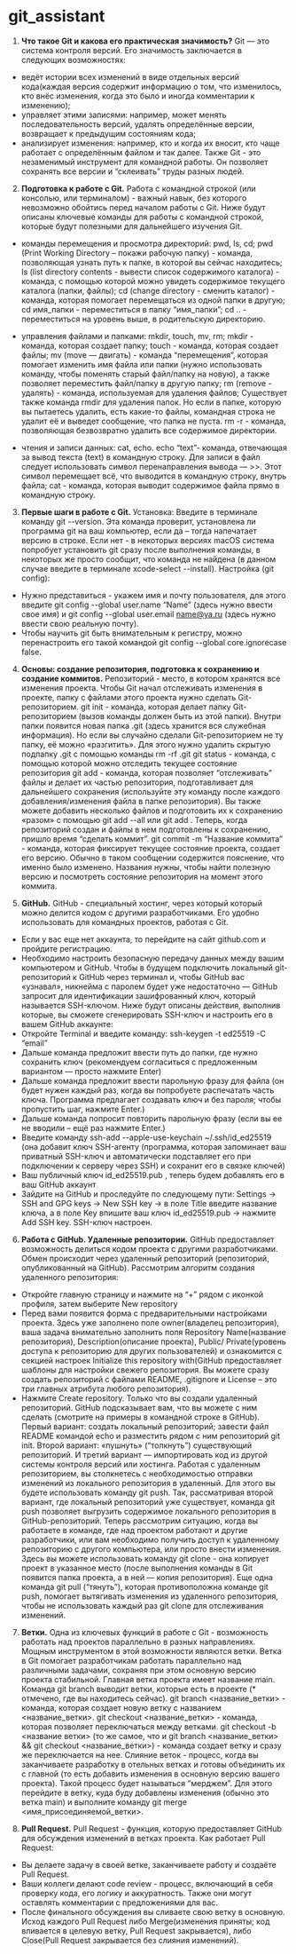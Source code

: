 # git_assistant

1. __Что такое Git  и какова его практическая значимость?__ 
Git — это система контроля версий. Его значимость заключается в следующих возможностях: 
+ ведёт истории всех изменений в виде отдельных версий кода(каждая версия содержит информацию о том, что изменилось, кто внёс изменения, когда это было и иногда комментарии к изменению);
+ управляет этими записями: например, может менять последовательность версий, удалять определённые версии, возвращает к предыдущим состояниям кода;
+ анализирует изменения: например, кто и когда их вносит, кто чаще работает с определённым файлом и так далее.
Также Git - это незаменимый инструмент для командной работы. Он позволяет сохранять все версии и  “склеивать” труды разных людей.

2. __Подготовка к  работе с Git.__
Работа с командной строкой (или консолью, или терминалом) - важный навык, без которого невозможно обойтись перед началом работы с Git. Ниже будут описаны ключевые команды для работы с командной строкой, которые будут полезными для дальнейшего изучения Git.
+ команды перемещения и просмотра директорий: pwd, ls, cd;
pwd (Print Working Directory – покажи рабочую папку) - команда,  позволяющая узнать путь к папке, в которой вы сейчас находитесь;
ls (list directory contents - вывести список содержимого каталога) - команда, с помощью которой можно увидеть содержимое текущего каталога (папки, файлы);
cd (change directory - сменить
каталог) - команда, которая помогает перемещаться из одной папки в другую;
cd имя_папки - переместиться в папку “имя_папки”; 
cd .. - переместиться на уровень выше, в родительскую директорию.

+ управления файлами и папками: mkdir, touch, mv, rm;
mkdir - команда, которая создает папку;
touch - команда, которая создает файлы;
mv (move — двигать) - команда “перемещения”, которая помогает изменить имя файла или папки (нужно использовать команду, чтобы поменять старый файл/папку на новую), а также позволяет переместить файл/папку в другую папку;
rm (remove - удалять) - команда, используемая для удаления файлов; 
Существует также команда rmdir для удаления папок. Но если в папке, которую вы пытаетесь удалить, есть какие-то файлы, командная строка не удалит её и выведет сообщение, что папка не пуста. rm -r - команда, позволяющая безвозвратно удалить все содержимое директории.

+ чтения и записи данных: cat, echo.
echo “text”- команда, отвечающая за вывод текста (text) в командную строку. Для записи в файл следует использовать символ перенаправления вывода — >>. Этот символ перемещает всё, что выводится в командную строку, внутрь файла;
cat - команда, которая выводит содержимое файла прямо в командную строку.

3. __Первые шаги в работе с Git.__
Установка: 
Введите в терминале команду git --version. Эта команда проверит, установлена ли программа git на ваш компьютер, если да – тогда напечатает версию в строке. Если нет - в некоторых версиях macOS система попробует установить git сразу после выполнения команды, в некоторых же просто сообщит, что команда не найдена (в данном случае введите в терминале xcode-select --install).
Настройка (git config):
+ Нужно представиться - укажем имя и почту пользователя, для этого введите git config --global user.name “Name” (здесь нужно ввести свое имя) и git config --global user.email name@ya.ru (здесь нужно ввести свою реальную почту).
+ Чтобы научить git быть внимательным к регистру, можно перенастроить его такой командой git config --global core.ignorecase false.
   
4. __Основы: создание репозитория, подготовка к сохранению и создание коммитов.__
Репозиторий - место, в котором хранятся все изменения проекта.
Чтобы Git начал отслеживать изменения в проекте, папку с файлами этого проекта нужно сделать Git-репозиторием.
git init - команда, которая делает папку Git-репозиторием (вызов команды должен быть из этой папки). Внутри папки появится новая папка .git (здесь хранится вся служебная информация). Но если вы случайно сделали Git-репозиторием не ту папку, её можно «разгитить». Для этого нужно удалить скрытую подпапку .git с помощью команды rm -rf .git
git status  - команда, с помощью которой можно отследить текущее состояние репозитория
git add - команда, которая позволяет “отслеживать” файлы и делает их частью репозитория, подготавливает для дальнейшего сохранения (используйте эту команду после каждого добавления/изменения файла в папке репозитория). Вы также можете добавить несколько файлов и подготовить их к сохранению «разом» с помощью git add --all или git add .
Теперь, когда репозиторий создан и файлы в нем подготовлены к сохранению, пришло время “сделать коммит”.
git commit -m “Название коммита” - команда, которая фиксирует текущее состояние проекта, создает его версию. Обычно в таком сообщении содержится пояснение, что именно было изменено. Названия нужны, чтобы найти полезную версию и посмотреть состояние репозитория на момент этого коммита.

5. __GitHub.__
GitHub -   специальный хостинг, через который который можно делится кодом с другими разработчиками.  Его удобно использовать для командных проектов, работая с Git.
+ Если у вас еще нет аккаунта, то перейдите на сайт github.com и пройдите регистрацию.
+ Необходимо настроить безопасную передачу данных между вашим компьютером и GitHub. Чтобы в будущем подключить локальный git-репозиторий к GitHub через терминал и, чтобы GitHub вас «узнавал», никнейма с паролем будет уже недостаточно — GitHub запросит для идентификации зашифрованный ключ, который называется SSH-ключом. Ниже будут описаны действия, выполнив которые, вы сможете сгенерировать SSH-ключ и настроить его в вашем GitHub аккаунте:
+ Откройте Terminal и введите команду:
ssh-keygen -t ed25519 -C “email”
+ Дальше команда предложит ввести путь до папки, где нужно сохранить ключ (рекомендуем согласиться с предложенным вариантом — просто нажмите Enter)
+ Дальше команда предложит ввести парольную фразу для файла (он будет нужен каждый раз, когда вы попробуете распечатать часть ключа. Программа предлагает создавать ключ и без пароля; чтобы пропустить шаг, нажмите Enter.)
+ Дальше команда попросит повторить парольную фразу (если вы ее не вводили – ещё раз нажмите Enter.)
+ Введите команду ssh-add --apple-use-keychain ~/.ssh/id_ed25519 (она добавит ключ SSH-агенту (программа, которая запоминает ваш приватный SSH-ключ и автоматически подставляет его при подключении к серверу через SSH) и сохранит его в связке ключей)
+ Ваш публичный ключ id_ed25519.pub , теперь будем добавлять его в ваш GitHub аккаунт 
+ Зайдите на GitHub и проследуйте по следующему пути: Settings -> SSH and GPG keys -> New SSH key -> в поле Title введите название ключа, а в поле Key впишите ваш ключ id_ed25519.pub -> нажмите Add SSH key.
SSH-ключ настроен.

6. __Работа с GitHub. Удаленные репозитории.__
GitHub предоставляет возможность делиться кодом проекта с другими разработчиками. Обмен происходит через удаленный репозиторий (репозиторий, опубликованный на GitHub). Рассмотрим алгоритм создания удаленного репозитория:
+ Откройте главную страницу и нажмите на “+” рядом с иконкой профиля, затем выберите New repository
+ Перед вами появится форма с предварительными настройками проекта. Здесь уже заполнено поле owner(владелец репозитория),  ваша задача внимательно заполнить поля Repository Name(название репозитория), Description(описание проекта), Public/ Private(уровень доступа к репозиторию для других пользователей) и  ознакомится с секцией настроек Initialize this repository with(GitHub предоставляет шаблоны для настройки свежего репозитория. Вы можете сразу создать репозиторий с файлами README, .gitignore и License – это три главных атрибута любого репозитория).
+ Нажмите Create repository.
Только что вы создали удаленный репозиторий. GitHub подсказывает вам, что вы можете с ним сделать (смотрите на примеры в командной строке в GitHub). Первый вариант: создать локальный репозиторий; завести файл README командой echo и разместить рядом с ним репозиторий git init. Второй вариант: «пушнуть» (“толкнуть”) существующий репозиторий. И третий вариант — импортировать код из другой системы контроля версий или хостинга.
Работая с удаленным репозиторием, вы столкнетесь с необходимостью отправки изменений из локального репозитория в удаленный. Для этого вы будете использовать команду git push.
Так, рассматривая второй вариант, где локальный репозиторий уже существует, команда git push позволяет выгрузить содержимое локального репозитория в GitHub-репозиторий.
Теперь рассмотрим ситуацию, когда вы работаете в команде, где над проектом работают и другие разработчики, или вам необходимо получить доступ к удаленному репозиторию с другого компьютера, или просто внести изменения. Здесь  вы можете использовать команду git clone - она копирует проект в указанное место (после выполнения команды в Git появится папка проекта, а в ней — копия репозитория). 
Еще одна команда git pull (“тянуть”), которая противоположна команде git push, помогает вытягивать изменения из удаленного репозитория, чтобы не использовать каждый раз git clone для отслеживания изменений.

7. __Ветки.__
Одна из ключевых функций в работе с Git - возможность работать над проектов параллельно в разных направлениях. Мощным инструментом в этой возможности являются ветки. Ветка в Git помогает разработчикам работать параллельно над различными задачами, сохраняя при этом основную версию проекта стабильной. 
Главная ветка проекта имеет название main.
Команда git branch выводит ветки, которые есть в проекте (* отмечено, где вы находитесь сейчас).
git branch <название_ветки> - команда, которая создает новую ветку с названием <название_ветки>.
git checkout <название_ветки> - команда, которая позволяет переключаться между ветками.
git checkout -b <название ветки> (то же самое, что и  git branch <название_ветки> && git checkout <название_ветки>) - команда создает ветку и сразу же переключается на нее.
Слияние веток - процесс, когда вы заканчиваете разработку в отельных ветках и готовы объединить их с главной (то есть добавить изменения в основную версию вашего проекта). Такой процесс будет называться “мерджем”. Для этого перейдите в ветку, куда буду добавлены изменения (обычно это ветка main) и выполните команду git merge <имя_присоединяемой_ветки>.

8. __Pull Request.__
Pull Request - функция, которую предоставляет GitHub для обсуждения изменений в ветках проекта.
Как работает Pull Request:
+ Вы делаете задачу в своей ветке, заканчиваете работу и создаёте Pull Request.
+ Ваши коллеги делают code review - процесс, включающий в себя проверку кода, его логику и аккуратность. Также они могут оставлять комментарии с предложениями для вас.
+ После финального обсуждения вы сливаете свою ветку в основную.
Исход каждого Pull Request либо Merge(изменения приняты; код вливается в целевую ветку, Pull Request закрывается), либо Close(Pull Request закрывается без слияния изменений).
